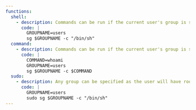 ```yaml
---
functions:
  shell:  
    - description: Commands can be run if the current user's group is specified, therefore no additional permissions are needed.
      code: |
        GROUPNAME=users
        sg $GROUPNAME -c "/bin/sh"
  command:
    - description: Commands can be run if the current user's group is specified, therefore no additional permissions are needed.
      code: |
        COMMAND=whoami   
        GROUPNAME=users
        sg $GROUPNAME -c $COMMAND
  sudo:
    - description: Any group can be specified as the user will have root permissions.
      code: |
        GROUPNAME=users
        sudo sg $GROUPNAME -c "/bin/sh"
---
```


